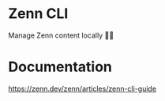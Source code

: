 # Zenn CLI
Manage Zenn content locally 👩‍💻

# Documentation
https://zenn.dev/zenn/articles/zenn-cli-guide